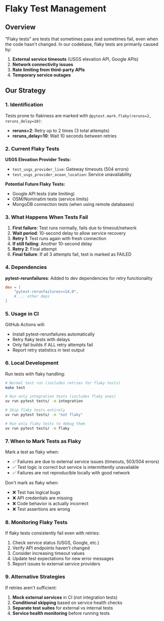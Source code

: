 # Flaky Test Management

## Overview

"Flaky tests" are tests that sometimes pass and sometimes fail, even when the code hasn't changed. In our codebase, flaky tests are primarily caused by:

1. **External service timeouts** (USGS elevation API, Google APIs)
2. **Network connectivity issues**
3. **Rate limiting from third-party APIs**
4. **Temporary service outages**

## Our Strategy

### 1. Identification
Tests prone to flakiness are marked with `@pytest.mark.flaky(reruns=2, reruns_delay=10)`:
- **reruns=2**: Retry up to 2 times (3 total attempts)
- **reruns_delay=10**: Wait 10 seconds between retries

### 2. Current Flaky Tests

**USGS Elevation Provider Tests:**
- `test_usgs_provider_live`: Gateway timeouts (504 errors)
- `test_usgs_provider_ocean_location`: Service unavailability

**Potential Future Flaky Tests:**
- Google API tests (rate limiting)
- OSM/Nominatim tests (service limits)
- MongoDB connection tests (when using remote databases)

### 3. What Happens When Tests Fail

1. **First failure**: Test runs normally, fails due to timeout/network
2. **Wait period**: 10-second delay to allow service recovery
3. **Retry 1**: Test runs again with fresh connection
4. **If still failing**: Another 10-second delay
5. **Retry 2**: Final attempt
6. **Final failure**: If all 3 attempts fail, test is marked as FAILED

### 4. Dependencies

**pytest-rerunfailures**: Added to dev dependencies for retry functionality
```toml
dev = [
    "pytest-rerunfailures>=14.0",
    # ... other deps
]
```

### 5. Usage in CI

GitHub Actions will:
- Install pytest-rerunfailures automatically
- Retry flaky tests with delays
- Only fail builds if ALL retry attempts fail
- Report retry statistics in test output

### 6. Local Development

Run tests with flaky handling:
```bash
# Normal test run (includes retries for flaky tests)
make test

# Run only integration tests (includes flaky ones)
uv run pytest tests/ -m integration

# Skip flaky tests entirely
uv run pytest tests/ -m "not flaky"

# Run only flaky tests to debug them
uv run pytest tests/ -m flaky
```

### 7. When to Mark Tests as Flaky

Mark a test as flaky when:
- ✅ Failures are due to external service issues (timeouts, 503/504 errors)
- ✅ Test logic is correct but service is intermittently unavailable
- ✅ Failures are not reproducible locally with good network

Don't mark as flaky when:
- ❌ Test has logical bugs
- ❌ API credentials are missing
- ❌ Code behavior is actually incorrect
- ❌ Test assertions are wrong

### 8. Monitoring Flaky Tests

If flaky tests consistently fail even with retries:
1. Check service status (USGS, Google, etc.)
2. Verify API endpoints haven't changed
3. Consider increasing timeout values
4. Update test expectations for new error messages
5. Report issues to external service providers

### 9. Alternative Strategies

If retries aren't sufficient:
1. **Mock external services** in CI (not integration tests)
2. **Conditional skipping** based on service health checks
3. **Separate test suites** for external vs internal tests
4. **Service health monitoring** before running tests